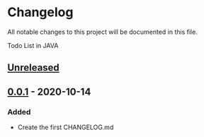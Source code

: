 # Changelog

All notable changes to this project will be documented in this file.

Todo List in JAVA

## [Unreleased]






## [0.0.1] - 2020-10-14

### Added


- Create the first CHANGELOG.md



[unreleased]: https://github.com/cs3321isu/2263-S2020-Team-2/compare/v0.0.1...v0.0.1

[0.0.1]: https://github.com/cs3321isu/2263-S2020-Team-2/releases/tag/v0.0.1
